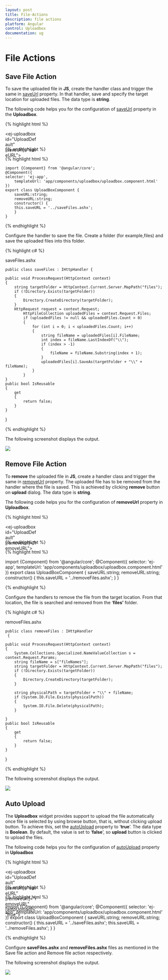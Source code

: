 ```yaml
---
layout: post
title: File-Actions
description: file actions
platform: Angular
control: Uploadbox
documentation: ug
---
```


# File Actions

## Save File Action 

To save the uploaded file in **JS**, create the handler class and trigger the same in [saveUrl](https://help.syncfusion.com/api/js/ejuploadbox#members:saveurl) property.  In that handler, save and specify the target location for uploaded files. The data type is **string**.

The following code helps you for the configuration of [saveUrl](https://help.syncfusion.com/api/js/ejuploadbox#members:saveurl) property in the **Uploadbox**. 

{% highlight html %}

<div style="width:100px;height:35px;">

<ej-uploadbox id="UploadDefault" [saveUrl]="saveURL"></ej-uploadbox>

</div>

{% endhighlight %}

{% highlight html %}
    
    import {Component} from '@angular/core';
    @Component({
    selector: 'ej-app',
        templateUrl: 'app/components/uploadbox/uploadbox.component.html'
    })
    export class UploadBoxComponent {
        saveURL:string;
        removeURL:string;
        constructor() {
        this.saveURL = '../saveFiles.ashx';
        }
    }

{% endhighlight %}

Configure the handler to save the file. Create a folder (for example,files) and save the uploaded files into this folder.  

{% highlight c# %}

saveFiles.ashx 

    public class saveFiles : IHttpHandler {

    public void ProcessRequest(HttpContext context)
    {
        string targetFolder = HttpContext.Current.Server.MapPath("files");
        if (!Directory.Exists(targetFolder))
        {
            Directory.CreateDirectory(targetFolder);
        }
        HttpRequest request = context.Request;
            HttpFileCollection uploadedFiles = context.Request.Files;
            if (uploadedFiles != null && uploadedFiles.Count > 0)
            {
                for (int i = 0; i < uploadedFiles.Count; i++)
                {
                    string fileName = uploadedFiles[i].FileName;
                    int index = fileName.LastIndexOf("\\");
                    if (index > -1)
                    {
                        fileName = fileName.Substring(index + 1);
                    }
                    uploadedFiles[i].SaveAs(targetFolder + "\\" + fileName);
                }
            }
    }
    public bool IsReusable
    {
        get
        {
            return false;
        }
    }
}

{% endhighlight %}

The following screenshot displays the output. 

![](File-Actions_images/File-Actions_img1.png) 

## Remove File Action 

To **remove** the uploaded file in **JS**, create a handler class and trigger the same in [removeUrl](https://help.syncfusion.com/api/js/ejuploadbox#members:removeurl) property.  The uploaded file has to be removed from the handler where the file is saved. This is achieved by clicking **remove** button on **upload** dialog. The data type is **string**.

The following code helps you for the configuration of **removeUrl** property in **Uploadbox**. 

{% highlight html %}

<div style="width:100px;height:35px;">

<ej-uploadbox id="UploadDefault" [removeUrl]="removeURL"></ej-uploadbox>

</div>

{% endhighlight %}

{% highlight html %}

 import {Component} from '@angular/core';
    @Component({
    selector: 'ej-app',
        templateUrl: 'app/components/uploadbox/uploadbox.component.html'
    })
    export class UploadBoxComponent {
        saveURL:string;
        removeURL:string;
        constructor() {
        this.saveURL = '../removeFiles.ashx';
        }
    }

{% endhighlight %}

Configure the handlers to remove the file from the target location. From that location, the file is searched and removed from the ‘**files’** folder.

{% highlight c# %}

removeFiles.ashx

    public class removeFiles : IHttpHandler
     {

    public void ProcessRequest(HttpContext context)
    {
        System.Collections.Specialized.NameValueCollection s = context.Request.Params;
        string fileName = s["fileNames"];
        string targetFolder = HttpContext.Current.Server.MapPath("files");
        if (!Directory.Exists(targetFolder))
        {
            Directory.CreateDirectory(targetFolder);
        }

        string physicalPath = targetFolder + "\\" + fileName;
        if (System.IO.File.Exists(physicalPath))
        {
            System.IO.File.Delete(physicalPath);
        }

    }
    public bool IsReusable
    {
        get
        {
            return false;
        }
    }
  }

{% endhighlight %}

The following screenshot displays the output. 

![](File-Actions_images/File-Actions_img2.png) 

##  Auto Upload

The **Uploadbox** widget provides support to upload the file automatically once file is selected by using browse button, that is, without clicking upload button. To achieve this, set the [autoUpload](https://help.syncfusion.com/api/js/ejuploadbox#members:autoupload) property to ‘**true**’. The data type is **Boolean**. By default, the value is set to ‘**false**’, so **upload** button is clicked to upload the files. 

The following code helps you for the configuration of [autoUpload](https://help.syncfusion.com/api/js/ejuploadbox#members:autoupload) property in **Uploadbox**

{% highlight html %}

<div style="width:100px;height:35px;">

<ej-uploadbox id="UploadDefault" [saveUrl]="saveURL" [removeUrl]="removeURL" [autoUpload]="true"></ej-uploadbox>

</div>

{% endhighlight %}

{% highlight html %}

 import {Component} from '@angular/core';
    @Component({
    selector: 'ej-app',
        templateUrl: 'app/components/uploadbox/uploadbox.component.html'
    })
    export class UploadBoxComponent {
        saveURL:string;
        removeURL:string;
        constructor() {
        this.saveURL = '../saveFiles.ashx';
        this.saveURL = '../removeFiles.ashx';
        }
    }

{% endhighlight %}

Configure **saveFiles.ashx** and **removeFiles.ashx** files as mentioned in the Save file action and Remove file action respectively. 

The following screenshot displays the output.

![](File-Actions_images/File-Actions_img3.png)